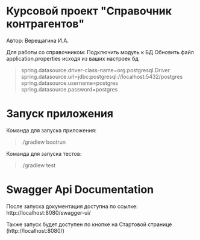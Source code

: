 # Курсовой проект "Справочник контрагентов"
Автор: Верещагина И.А.

Для работы со справочником:
Подключить модуль к БД
Обновить файл application.properties исходя из ваших настроек бд

>spring.datasource.driver-class-name=org.postgresql.Driver
>spring.datasource.url=jdbc:postgresql://localhost:5432/postgres
>spring.datasource.username=postgres
>spring.datasource.password=postgres

# Запуск приложения

Команда для запуска приложения:
>./gradlew bootrun 

Команда для запуска тестов:
>./gradlew test 

# Swagger Api Documentation
После запуска документация доступна по ссылке: http://localhost:8080/swagger-ui/

Также запуск будет доступен по кнопке на Стартовой странице (http://localhost:8080/)

